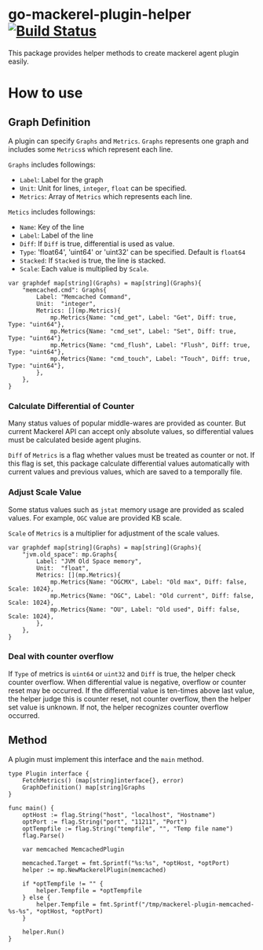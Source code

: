 go-mackerel-plugin-helper [![Build Status](https://travis-ci.org/mackerelio/go-mackerel-plugin-helper.svg?branch=master)](https://travis-ci.org/mackerelio/go-mackerel-plugin)
==================

This package provides helper methods to create mackerel agent plugin easily.


How to use
==========

## Graph Definition

A plugin can specify `Graphs` and `Metrics`.
`Graphs` represents one graph and includes some `Metrics`s which represent each line.

`Graphs` includes followings:

- `Label`: Label for the graph
- `Unit`: Unit for lines, `integer`, `float` can be specified.
- `Metrics`: Array of `Metrics` which represents each line.

`Metics` includes followings:

- `Name`: Key of the line
- `Label`: Label of the line
- `Diff`: If `Diff` is true, differential is used as value.
- `Type`: 'float64', 'uint64' or 'uint32' can be specified. Default is `float64`
- `Stacked`: If `Stacked` is true, the line is stacked.
- `Scale`: Each value is multiplied by `Scale`.

```golang
var graphdef map[string](Graphs) = map[string](Graphs){
	"memcached.cmd": Graphs{
		Label: "Memcached Command",
		Unit:  "integer",
		Metrics: [](mp.Metrics){
			mp.Metrics{Name: "cmd_get", Label: "Get", Diff: true, Type: "uint64"},
			mp.Metrics{Name: "cmd_set", Label: "Set", Diff: true, Type: "uint64"},
			mp.Metrics{Name: "cmd_flush", Label: "Flush", Diff: true, Type: "uint64"},
			mp.Metrics{Name: "cmd_touch", Label: "Touch", Diff: true, Type: "uint64"},
		},
	},
}
```

### Calculate Differential of Counter

Many status values of popular middle-wares are provided as counter.
But current Mackerel API can accept only absolute values, so differential values must be calculated beside agent plugins.

`Diff` of `Metrics` is a flag whether values must be treated as counter or not.
If this flag is set, this package calculate differential values automatically with current values and previous values, which are saved to a temporally file.

### Adjust Scale Value

Some status values such as `jstat` memory usage are provided as scaled values.
For example, `OGC` value are provided KB scale.

`Scale` of `Metrics` is a multiplier for adjustment of the scale values.

```golang
var graphdef map[string](Graphs) = map[string](Graphs){
    "jvm.old_space": mp.Graphs{
        Label: "JVM Old Space memory",
        Unit:  "float",
        Metrics: [](mp.Metrics){
            mp.Metrics{Name: "OGCMX", Label: "Old max", Diff: false, Scale: 1024},
            mp.Metrics{Name: "OGC", Label: "Old current", Diff: false, Scale: 1024},
            mp.Metrics{Name: "OU", Label: "Old used", Diff: false, Scale: 1024},
        },
    },
}
```

### Deal with counter overflow

If `Type` of metrics is `uint64` or `uint32` and `Diff` is true, the helper check counter overflow.
When differential value is negative, overflow or counter reset may be occurred.
If the differential value is ten-times above last value, the helper judge this is counter reset, not counter overflow, then the helper set value is unknown. If not, the helper recognizes counter overflow occurred.

## Method

A plugin must implement this interface and the `main` method.
```
type Plugin interface {
	FetchMetrics() (map[string]interface{}, error)
	GraphDefinition() map[string]Graphs
}
```

```
func main() {
	optHost := flag.String("host", "localhost", "Hostname")
	optPort := flag.String("port", "11211", "Port")
	optTempfile := flag.String("tempfile", "", "Temp file name")
	flag.Parse()

	var memcached MemcachedPlugin

	memcached.Target = fmt.Sprintf("%s:%s", *optHost, *optPort)
	helper := mp.NewMackerelPlugin(memcached)

	if *optTempfile != "" {
		helper.Tempfile = *optTempfile
	} else {
		helper.Tempfile = fmt.Sprintf("/tmp/mackerel-plugin-memcached-%s-%s", *optHost, *optPort)
	}

	helper.Run()
}
```
